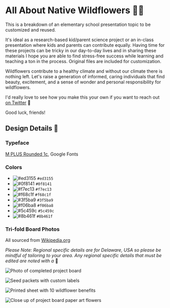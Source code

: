 # All About Native Wildflowers 🌷🌻

This is a breakdown of an elementary school presentation topic to be customized and reused. 

It's ideal as a research-based kid/parent science project or an in-class presentation where kids and parents can contribute equally. Having time for these projects can be tricky in our day-to-day lives and in sharing these materials I hope you are able to find stress-free success while learning and teaching a ton in the process. Original files are included for customization. 

Wildflowers contribute to a healthy climate and without our climate there is nothing left. Let's raise a generation of informed, caring individuals that find beauty, excitement, and a sense of wonder and personal responsibility for wildflowers.

I'd really love to see how you make this your own if you want to reach out [on Twitter](https://twitter.com/JoniTrythall) 👋

Good luck, friends! 

## Design Details 🎨

### Typeface
[M PLUS Rounded 1c](https://fonts.google.com/specimen/M+PLUS+Rounded+1c), Google Fonts

### Colors
- ![#ed3155](https://placehold.it/15/ed3155/000000?text=+) `#ed3155`
- ![#0f8141](https://placehold.it/15/0f8141/000000?text=+) `#0f8141`
- ![#f7ec13](https://placehold.it/15/f7ec13/000000?text=+) `#f7ec13`
- ![#f68c1f](https://placehold.it/15/f68c1f/000000?text=+) `#f68c1f`
- ![#3f5ba9](https://placehold.it/15/3f5ba9/000000?text=+) `#3f5ba9`
- ![#f06ba8](https://placehold.it/15/f06ba8/000000?text=+) `#f06ba8`
- ![#5c459c](https://placehold.it/15/5c459c/000000?text=+) `#5c459c`
- ![#8b461f](https://placehold.it/15/8b461f/000000?text=+) `#8b461f`

### Tri-fold Board Photos
All sourced from [Wikipedia.org](https://www.wikipedia.org/) 

*Please Note: Regional specific details are for Delaware, USA so please be mindful of tailoring to your area. Any regional specific details that must be edited are noted with a* 📍

![Photo of completed project board](https://user-images.githubusercontent.com/5723303/57584491-f0d07880-74a9-11e9-825d-386bbd9eb72f.jpg)

![Seed packets with custom labels](https://user-images.githubusercontent.com/5723303/57584500-26756180-74aa-11e9-90b2-131870c55076.jpg)

![Printed sheet with 10 wildflower benefits](https://user-images.githubusercontent.com/5723303/57584501-283f2500-74aa-11e9-8b91-157869f53dea.jpg)

![Close up of project board paper art flowers](https://user-images.githubusercontent.com/5723303/57588123-d1534300-74dd-11e9-8284-560abd85e204.jpg)

